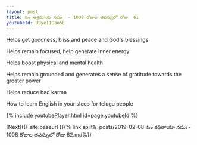 ```yaml
---
layout: post
title: ఓం ఆశ్రమాయ నమః  - 1008 రోజుల తపస్సులో రోజు  61
youtubeId: U9yeI1Gao5E
---
```

 
 
Helps get goodness, bliss and peace and God's blessings
 
Helps remain focused, help generate inner energy 
 
Helps boost physical and mental health 
 
Helps remain grounded and generates a sense of gratitude towards the greater power 
 
Helps reduce bad karma
 
How to learn English in your sleep for telugu people
 
 
 
 


{% include youtubePlayer.html id=page.youtubeId %}
 
[Next]({{ site.baseurl }}{% link split1/_posts/2019-02-08-ఓం కథితాయా నమః  - 1008 రోజుల తపస్సులో రోజు  62.md%})
 
